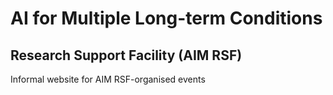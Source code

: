 # AI for Multiple Long-term Conditions
## Research Support Facility (AIM RSF)

Informal website for AIM RSF-organised events
